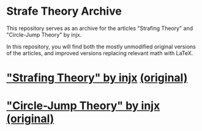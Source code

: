 # Strafe Theory Archive

This repository serves as an archive for the articles "Strafing Theory" and "Circle-Jump Theory" by injx.

In this repository, you will find both the mostly unmodified original versions of the articles, and improved versions replacing relevant math with LaTeX.

# ["Strafing Theory" by injx](strafing-theory.md) [(original)](originals/strafing-theory-original.md)
# ["Circle-Jump Theory" by injx](circle-jump-theory.md) [(original)](originals/circle-jump-theory-original.md)
